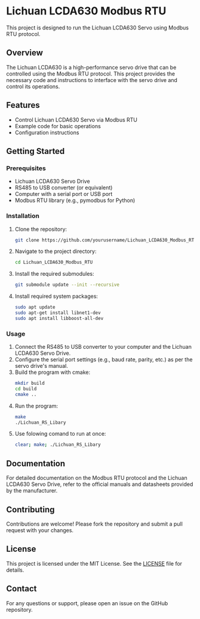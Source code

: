 # Lichuan LCDA630 Modbus RTU

This project is designed to run the Lichuan LCDA630 Servo using Modbus RTU protocol.

## Overview

The Lichuan LCDA630 is a high-performance servo drive that can be controlled using the Modbus RTU protocol. This project provides the necessary code and instructions to interface with the servo drive and control its operations.

## Features

- Control Lichuan LCDA630 Servo via Modbus RTU
- Example code for basic operations
- Configuration instructions

## Getting Started

### Prerequisites

- Lichuan LCDA630 Servo Drive
- RS485 to USB converter (or equivalent)
- Computer with a serial port or USB port
- Modbus RTU library (e.g., pymodbus for Python)

### Installation

1. Clone the repository:
    ```sh
    git clone https://github.com/yourusername/Lichuan_LCDA630_Modbus_RTU.git
    ```
2. Navigate to the project directory:
    ```sh
    cd Lichuan_LCDA630_Modbus_RTU
    ```
3. Install the required submodules:
    ```sh
    git submodule update --init --recursive
    ```
4. Install required system packages:
    ```sh
    sudo apt update
    sudo apt-get install libnet1-dev
    sudo apt install libboost-all-dev
    ```
### Usage

1. Connect the RS485 to USB converter to your computer and the Lichuan LCDA630 Servo Drive.
2. Configure the serial port settings (e.g., baud rate, parity, etc.) as per the servo drive's manual.
3. Build the program with cmake:
    ```sh
    mkdir build
    cd build
    cmake ..
    ```
4. Run the program:
    ```sh
    make
    ./Lichuan_RS_Libary
    ```
5. Use folowing comand to run at once:
    ```sh
    clear; make; ./Lichuan_RS_Libary
    ```

## Documentation

For detailed documentation on the Modbus RTU protocol and the Lichuan LCDA630 Servo Drive, refer to the official manuals and datasheets provided by the manufacturer.

## Contributing

Contributions are welcome! Please fork the repository and submit a pull request with your changes.

## License

This project is licensed under the MIT License. See the [LICENSE](LICENSE) file for details.

## Contact

For any questions or support, please open an issue on the GitHub repository.
